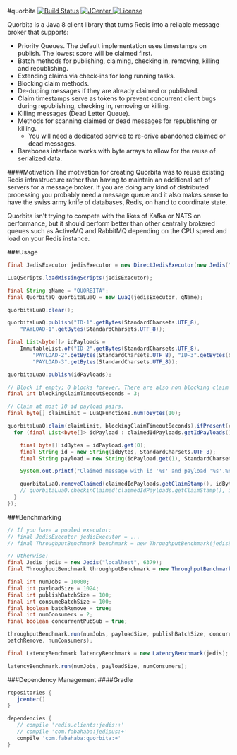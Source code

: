 #quorbita [![Build Status](https://travis-ci.org/jamespedwards42/quorbita.svg)](https://travis-ci.org/jamespedwards42/quorbita) [![JCenter](https://api.bintray.com/packages/jamespedwards42/libs/quorbita/images/download.svg) ](https://bintray.com/jamespedwards42/libs/quorbita/_latestVersion) [![License](http://img.shields.io/badge/license-Apache--2-blue.svg?style=flat) ](http://www.apache.org/licenses/LICENSE-2.0)

Quorbita is a Java 8 client library that turns Redis into a reliable message broker that supports:
* Priority Queues.  The default implementation uses timestamps on publish.  The lowest score will be claimed first.
* Batch methods for publishing, claiming, checking in, removing, killing and republishing.
* Extending claims via check-ins for long running tasks.
* Blocking claim methods.
* De-duping messages if they are already claimed or published.
* Claim timestamps serve as tokens to prevent concurrent client bugs during republishing, checking in, removing or killing.
* Killing messages (Dead Letter Queue).
* Methods for scanning claimed or dead messages for republishing or killing.
  * You will need a dedicated service to re-drive abandoned claimed or dead messages.
* Barebones interface works with byte arrays to allow for the reuse of serialized data.

####Motivation
The motivation for creating Quorbita was to reuse existing Redis infrastructure rather than having to maintain an additional set of servers for a message broker.  If you are doing any kind of distributed processing you probably need a message queue and it also makes sense to have the swiss army knife of databases, Redis, on hand to coordinate state.  

Quorbita isn't trying to compete with the likes of Kafka or NATS on performance, but it should perform better than other centrally brokered queues such as ActiveMQ and RabbitMQ depending on the CPU speed and load on your Redis instance.

###Usage
```java
final JedisExecutor jedisExecutor = new DirectJedisExecutor(new Jedis("localhost"));

LuaQScripts.loadMissingScripts(jedisExecutor);

final String qName = "QUORBITA";
final QuorbitaQ quorbitaLuaQ = new LuaQ(jedisExecutor, qName);

quorbitaLuaQ.clear();

quorbitaLuaQ.publish("ID-1".getBytes(StandardCharsets.UTF_8),
    "PAYLOAD-1".getBytes(StandardCharsets.UTF_8));

final List<byte[]> idPayloads =
    ImmutableList.of("ID-2".getBytes(StandardCharsets.UTF_8),
        "PAYLOAD-2".getBytes(StandardCharsets.UTF_8), "ID-3".getBytes(StandardCharsets.UTF_8),
        "PAYLOAD-3".getBytes(StandardCharsets.UTF_8));

quorbitaLuaQ.publish(idPayloads);

// Block if empty; 0 blocks forever. There are also non blocking claim methods.
final int blockingClaimTimeoutSeconds = 3;

// Claim at most 10 id payload pairs.
final byte[] claimLimit = LuaQFunctions.numToBytes(10);

quorbitaLuaQ.claim(claimLimit, blockingClaimTimeoutSeconds).ifPresent(claimedIdPayloads -> {
  for (final List<byte[]> idPayload : claimedIdPayloads.getIdPayloads()) {

    final byte[] idBytes = idPayload.get(0);
    final String id = new String(idBytes, StandardCharsets.UTF_8);
    final String payload = new String(idPayload.get(1), StandardCharsets.UTF_8);

    System.out.printf("Claimed message with id '%s' and payload '%s'.%n", id, payload);

    quorbitaLuaQ.removeClaimed(claimedIdPayloads.getClaimStamp(), idBytes);
    // quorbitaLuaQ.checkinClaimed(claimedIdPayloads.getClaimStamp(), idBytes);
  }
});
```

###Benchmarking
```java
// If you have a pooled executor:
// final JedisExecutor jedisExecutor = ...
// final ThroughputBenchmark benchmark = new ThroughputBenchmark(jedisExecutor);

// Otherwise:
final Jedis jedis = new Jedis("localhost", 6379);
final ThroughputBenchmark throughputBenchmark = new ThroughputBenchmark(jedis);

final int numJobs = 10000;
final int payloadSize = 1024;
final int publishBatchSize = 100;
final int consumeBatchSize = 100;
final boolean batchRemove = true;
final int numConsumers = 2;
final boolean concurrentPubSub = true;

throughputBenchmark.run(numJobs, payloadSize, publishBatchSize, concurrentPubSub, consumeBatchSize,
batchRemove, numConsumers);

final LatencyBenchmark latencyBenchmark = new LatencyBenchmark(jedis);

latencyBenchmark.run(numJobs, payloadSize, numConsumers);
```

###Dependency Management
####Gradle
```groovy
repositories {
   jcenter()
}

dependencies {
   // compile 'redis.clients:jedis:+'
   // compile 'com.fabahaba:jedipus:+'
   compile 'com.fabahaba:quorbita:+'
}
```
